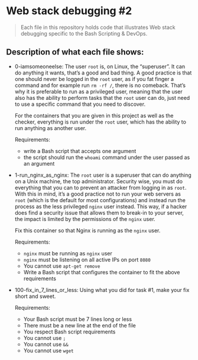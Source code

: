 # Web stack debugging #2
> Each file in this repository holds code that illustrates Web stack debugging
> specific to the Bash Scripting & DevOps.

## Description of what each file shows:
* 0-iamsomeoneelse: The user `root` is, on Linux, the “superuser”. It can do anything it wants, that’s a good and bad thing. A good practice is that one should never be logged in the `root` user, as if you fat finger a command and for example run `rm -rf /`, there is no comeback. That’s why it is preferable to run as a privileged user, meaning that the user also has the ability to perform tasks that the `root` user can do, just need to use a specific command that you need to discover.

	For the containers that you are given in this project as well as the checker, everything is run under the `root` user, which has the ability to run anything as another user.

	Requirements:
	- write a Bash script that accepts one argument
	- the script should run the `whoami` command under the user passed as an argument

* 1-run_nginx_as_nginx: The `root` user is a superuser that can do anything on a Unix machine, the top administrator. Security wise, you must do everything that you can to prevent an attacker from logging in as `root`. With this in mind, it’s a good practice not to run your web servers as `root` (which is the default for most configurations) and instead run the process as the less privileged `nginx` user instead. This way, if a hacker does find a security issue that allows them to break-in to your server, the impact is limited by the permissions of the `nginx` user.

	Fix this container so that Nginx is running as the `nginx` user.

	Requirements:
	- `nginx` must be running as `nginx` user
	- `nginx` must be listening on all active IPs on port `8080`
	- You cannot use `apt-get remove`
	- Write a Bash script that configures the container to fit the above requirements

* 100-fix_in_7_lines_or_less: Using what you did for task #1, make your fix short and sweet.

	Requirements:
	- Your Bash script must be 7 lines long or less
	- There must be a new line at the end of the file
	- You respect Bash script requirements
	- You cannot use `;`
	- You cannot use `&&`
	- You cannot use `wget`
